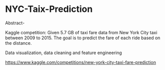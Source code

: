 # NYC-Taix-Prediction

Abstract-

Kaggle competition: 
Given 5.7 GB of taxi fare data from New York City taxi between 2009 to 2015.
The goal is to predict the fare of each ride based on the distance.

Data visualization, data cleaning and feature engineering

https://www.kaggle.com/competitions/new-york-city-taxi-fare-prediction
